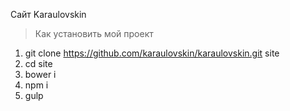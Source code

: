 Сайт Karaulovskin

> Как установить мой проект

1. git clone https://github.com/karaulovskin/karaulovskin.git site
2. cd site
3. bower i
4. npm i
5. gulp